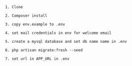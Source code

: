    1. Clone
    
    2. Composer install
    
    3. copy env.example to .env
    
    4. set mail credentials in env for welcome email
    
    5. create a mysql database and set db name name in .env
    
    6. php artisan migrate:fresh --seed
    
    7. set url in APP_URL in .env
